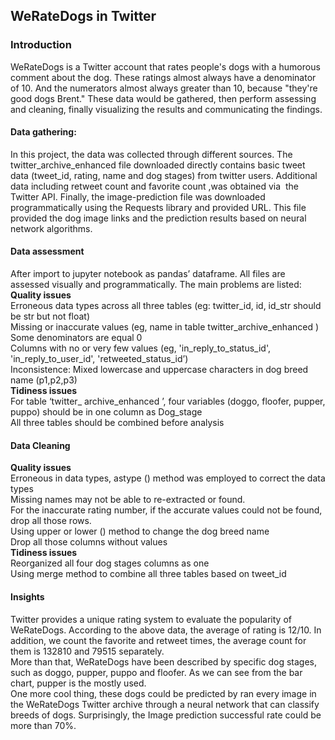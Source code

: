 ##  WeRateDogs in Twitter 
### Introduction 
WeRateDogs is a Twitter account that rates people's dogs with a humorous comment about the dog. These ratings almost always have a denominator of 10. And the numerators almost always greater than 10, because "they're good dogs Brent." These data would be gathered, then perform assessing and cleaning, finally visualizing the results and communicating the findings.

#### Data gathering:
In this project, the data was collected through different sources.  The twitter_archive_enhanced file downloaded directly contains basic tweet data (tweet_id, rating, name and dog stages) from twitter users. Additional data including retweet count and favorite count ,was obtained via  the Twitter API. Finally, the image-prediction file  was  downloaded programmatically using the Requests library and provided URL. This file provided the dog image links and the prediction results based on neural network algorithms.

#### Data assessment  
After import to jupyter notebook as pandas’ dataframe. All files are assessed visually and programmatically. The main problems are listed:\
**Quality issues**\
Erroneous data types across all three tables (eg: twitter_id, id, id_str should be str but not float)\
 Missing or inaccurate values (eg, name in table twitter_archive_enhanced  )\
Some denominators are equal 0\
Columns with no or very few values (eg, 'in_reply_to_status_id', 'in_reply_to_user_id', 'retweeted_status_id’)\
Inconsistence: Mixed lowercase and uppercase characters in dog breed name (p1,p2,p3)\
**Tidiness issues**\
For table ‘twitter_ archive_enhanced ’, four variables (doggo, floofer, pupper, puppo) should be in one column as Dog_stage\
All three tables should be combined before analysis

#### Data Cleaning
**Quality issues**\
Erroneous in data types, astype () method was employed to correct the data types\
Missing names may not be able to re-extracted or found. \
For the inaccurate rating number, if the accurate values could not be found, drop all those rows. \
Using upper or lower () method to change the dog breed name\
Drop all those columns without values\
**Tidiness issues**\
Reorganized  all four dog stages columns as one \
Using merge method to combine all three tables based on tweet_id

#### Insights 
Twitter provides a unique rating system to evaluate the popularity of WeRateDogs. According to the above data, the average of  rating is 12/10. In addition, we count the favorite and retweet times, the average count for them is 132810 and 79515 separately. \
More than that, WeRateDogs have been described by specific dog stages, such as doggo, pupper, puppo and floofer. As we can see from the bar chart, pupper is the mostly used.\
One more cool thing, these dogs could be predicted by ran every image in the WeRateDogs Twitter archive through a neural network that can classify breeds of dogs. Surprisingly, the Image prediction successful rate could be more than 70%.  
 

